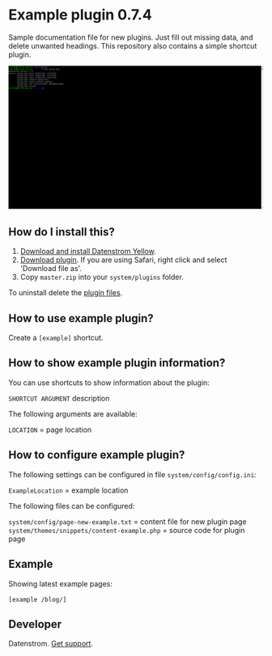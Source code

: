 Example plugin 0.7.4
===============
Sample documentation file for new plugins. Just fill out missing data, and delete unwanted headings. This repository also contains a simple shortcut plugin. 

<p align="center"><img src="my-screenshot.png?raw=true" alt="Screenshot"></p>

## How do I install this?

1. [Download and install Datenstrom Yellow](https://github.com/datenstrom/yellow/).
2. [Download plugin](https://github.com/schulle4u/yellow-plugin-example/archive/master.zip). If you are using Safari, right click and select 'Download file as'.
3. Copy `master.zip` into your `system/plugins` folder.

To uninstall delete the [plugin files](update.ini).

## How to use example plugin?

Create a `[example]` shortcut. 

## How to show example plugin information?

You can use shortcuts to show information about the plugin:

`SHORTCUT ARGUMENT` description   

The following arguments are available:

`LOCATION` = page location   

## How to configure example plugin?

The following settings can be configured in file `system/config/config.ini`:

`ExampleLocation` = example location  

The following files can be configured:

`system/config/page-new-example.txt` = content file for new plugin page  
`system/themes/snippets/content-example.php` = source code for plugin page  

## Example

Showing latest example pages:

    [example /blog/]

## Developer

Datenstrom. [Get support](https://developers.datenstrom.se/help/support).
